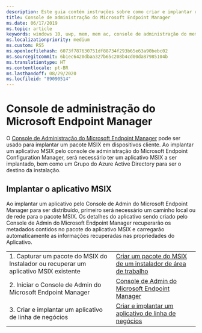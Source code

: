 ```yaml
---
description: Este guia contém instruções sobre como criar e implantar um aplicativo MSIX com o Console de Administração do Microsoft Endpoint Manager
title: Console de administração do Microsoft Endpoint Manager
ms.date: 06/17/2019
ms.topic: article
keywords: windows 10, uwp, mem, mem ac, console de administração do mem, aplicativo
ms.localizationpriority: medium
ms.custom: RS5
ms.openlocfilehash: 6073f787630751df88734f293b65e63a90bebc02
ms.sourcegitcommit: 6b1ec6420dbaa327b65c208b4cd00da87985104b
ms.translationtype: HT
ms.contentlocale: pt-BR
ms.lasthandoff: 08/29/2020
ms.locfileid: "89090514"
---
```

# <a name="microsoft-endpoint-manager-admin-console"></a>Console de administração do Microsoft Endpoint Manager
O [Console de Administração do Microsoft Endpoint Manager](https://devicemanagement.microsoft.com) pode ser usado para implantar um pacote MSIX em dispositivos cliente. Ao implantar um aplicativo MSIX pelo console de administração do Microsoft Endpoint Configuration Manager, será necessário ter um aplicativo MSIX a ser implantado, bem como um Grupo do Azure Active Directory para ser o destino da instalação.

## <a name="deploying-msix-application"></a>Implantar o aplicativo MSIX
Ao implantar um aplicativo pelo Console de Admin do Microsoft Endpoint Manager para ser distribuído, primeiro será necessário um caminho local ou de rede para o pacote MSIX. Os detalhes do aplicativo sendo criado pelo Console de Admin do Microsoft Endpoint Manager recuperarão os metadados contidos no pacote do aplicativo MSIX e carregarão automaticamente as informações recuperadas nas propriedades do Aplicativo.

|||
|-----|------|
| 1. Capturar um pacote do MSIX do Instalador ou recuperar um aplicativo MSIX existente | [Criar um pacote do MSIX de um instalador de área de trabalho](../packaging-tool/create-app-package.md)  |
| 2. Iniciar o Console de Admin do Microsoft Endpoint Manager | [Console de Admin do Microsoft Endpoint Manager](https://devicemanagement.microsoft.com) |
| 3. Criar e implantar um aplicativo de linha de negócios | [Criar e implantar um aplicativo de linha de negócios](/intune/apps/lob-apps-windows) |
